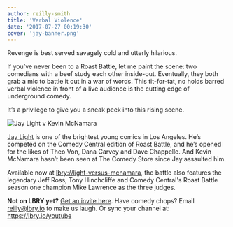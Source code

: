 ```yaml
---
author: reilly-smith
title: 'Verbal Violence'
date: '2017-07-27 00:19:30'
cover: 'jay-banner.png'
---
```

Revenge is best served savagely cold and utterly hilarious.

If you’ve never been to a Roast Battle, let me paint the scene: two comedians with a beef study each other inside-out. Eventually, they both grab a mic to battle it out in a war of words. This tit-for-tat, no holds barred verbal violence in front of a live audience is the cutting edge of underground comedy.

It’s a privilege to give you a sneak peek into this rising scene.

![Jay Light v Kevin McNamara](/img/news/jay-inline.PNG)

<a href='http://www.jaylightcomedy.com'>Jay Light</a> is one of the brightest young comics in Los Angeles. He’s competed on the Comedy Central edition of Roast Battle, and he’s opened for the likes of Theo Von, Dana Carvey and Dave Chappelle. And Kevin McNamara hasn’t been seen at The Comedy Store since Jay assaulted him.

Available now at <a href='https://open.lbry.io/light-versus-mcnamara'>lbry://light-versus-mcnamara</a>, the battle also features the legendary Jeff Ross, Tony Hinchcliffe and Comedy Central's Roast Battle season one champion Mike Lawrence as the three judges.

**Not on LBRY yet?** [Get an invite here](https://lbry.io/get). Have comedy chops? Email [reilly@lbry.io](mailto:reilly@lbry.io) to make us laugh. Or sync your channel at: https://lbry.io/youtube
